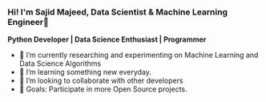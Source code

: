 ### Hi! I'm Sajid Majeed, Data Scientist & Machine Learning Engineer👋 
**Python Developer | Data Science Enthusiast | Programmer**



<!--
**SajidMajeed92/SajidMajeed92** is a ✨ _special_ ✨ repository because its `README.md` (this file) appears on your GitHub profile.

Here are some ideas to get you started:
-->
- 🔭  I’m currently researching and experimenting on Machine Learning and Data Science Algorithms
- 🌱 I’m learning something new everyday.
- 👯 I’m looking to collaborate with other developers
- 🙌 Goals: Participate in more Open Source projects.
<!--
- 💬 Ask me about ...
- 📫 How to reach me: ...
- 😄 Pronouns: ...
- ⚡ Fun fact: ...
-->
